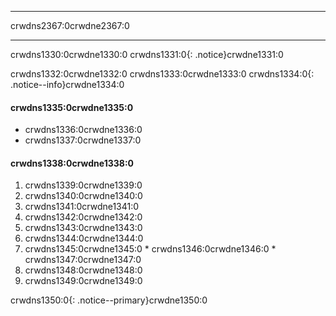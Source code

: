 * * *

crwdns2367:0crwdne2367:0

* * *

crwdns1330:0crwdne1330:0 crwdns1331:0{: .notice}crwdne1331:0

crwdns1332:0crwdne1332:0 crwdns1333:0crwdne1333:0 crwdns1334:0{: .notice--info}crwdne1334:0

#### crwdns1335:0crwdne1335:0

* crwdns1336:0crwdne1336:0
* crwdns1337:0crwdne1337:0

#### crwdns1338:0crwdne1338:0

  1. crwdns1339:0crwdne1339:0
  2. crwdns1340:0crwdne1340:0
  3. crwdns1341:0crwdne1341:0
  4. crwdns1342:0crwdne1342:0
  5. crwdns1343:0crwdne1343:0
  6. crwdns1344:0crwdne1344:0
  7. crwdns1345:0crwdne1345:0 
    * crwdns1346:0crwdne1346:0
    * crwdns1347:0crwdne1347:0
  8. crwdns1348:0crwdne1348:0
  9. crwdns1349:0crwdne1349:0

crwdns1350:0{: .notice--primary}crwdne1350:0